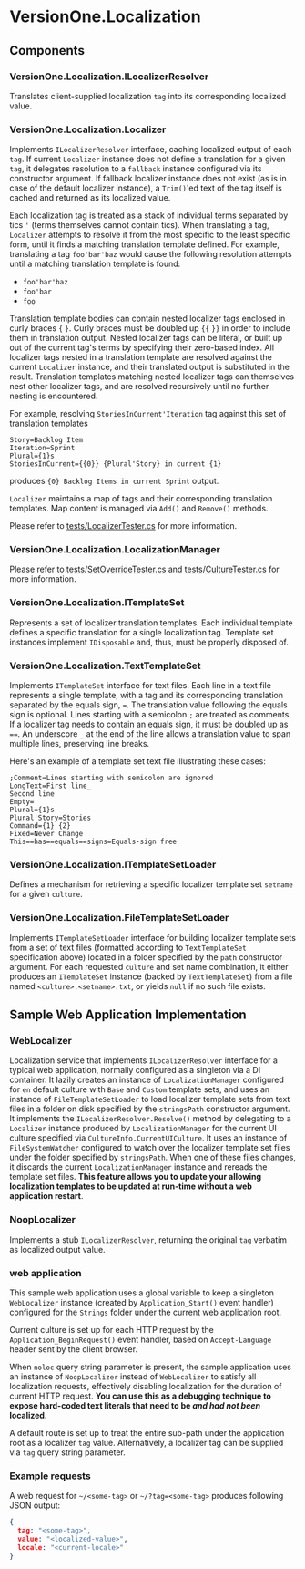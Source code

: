 VersionOne.Localization
=======================

Components
----------

### VersionOne.Localization.ILocalizerResolver

Translates client-supplied localization `tag` into its corresponding localized value.

### VersionOne.Localization.Localizer

Implements `ILocalizerResolver` interface, caching localized output of each `tag`. If current `Localizer` instance does not define a translation for a given `tag`, it delegates resolution to a `fallback` instance configured via its constructor argument. If fallback localizer instance does not exist (as is in case of the default localizer instance), a `Trim()`'ed text of the tag itself is cached and returned as its localized value.

Each localization tag is treated as a stack of individual terms separated by tics `'` (terms themselves cannot contain tics). When translating a tag, `Localizer` attempts to resolve it from the most specific to the least specific form, until it finds a matching translation template defined. For example, translating a tag `foo'bar'baz` would cause the following resolution attempts until a matching translation template is found:

* `foo'bar'baz`
* `foo'bar`
* `foo`

Translation template bodies can contain nested localizer tags enclosed in curly braces `{` `}`. Curly braces must be doubled up `{{` `}}` in order to include them in translation output. Nested localizer tags can be literal, or built up out of the current tag's terms by specifying their zero-based index. All localizer tags nested in a translation template are resolved against the current `Localizer` instance, and their translated output is substituted in the result. Translation templates matching nested localizer tags can themselves nest other localizer tags, and are resolved recursively until no further nesting is encountered.

For example, resolving `StoriesInCurrent'Iteration` tag against this set of translation templates

```
Story=Backlog Item
Iteration=Sprint
Plural={1}s
StoriesInCurrent={{0}} {Plural'Story} in current {1}
```

produces `{0} Backlog Items in current Sprint` output.

`Localizer` maintains a map of tags and their corresponding translation templates. Map content is managed via `Add()` and `Remove()` methods.

Please refer to [tests/LocalizerTester.cs](https://github.com/versionone/VersionOne.Localization/blob/master/tests/LocalizerTester.cs) for more information.

### VersionOne.Localization.LocalizationManager

Please refer to [tests/SetOverrideTester.cs](https://github.com/versionone/VersionOne.Localization/blob/master/tests/SetOverrideTester.cs) and [tests/CultureTester.cs](https://github.com/versionone/VersionOne.Localization/blob/master/tests/CulturalTester.cs) for more information.

### VersionOne.Localization.ITemplateSet

Represents a set of localizer translation templates. Each individual template defines a specific translation for a single localization tag. Template set instances implement `IDisposable` and, thus, must be properly disposed of.

### VersionOne.Localization.TextTemplateSet

Implements `ITemplateSet` interface for text files. Each line in a text file represents a single template, with a tag and its corresponding translation separated by the equals sign, `=`. The translation value following the equals sign is optional. Lines starting with a semicolon `;` are treated as comments. If a localizer tag needs to contain an equals sign, it must be doubled up as `==`. An underscore `_` at the end of the line allows a translation value to span multiple lines, preserving line breaks.

Here's an example of a template set text file illustrating these cases:

```
;Comment=Lines starting with semicolon are ignored
LongText=First line_
Second line
Empty=
Plural={1}s
Plural'Story=Stories
Command={1} {2}
Fixed=Never Change
This==has==equals==signs=Equals-sign free
```

### VersionOne.Localization.ITemplateSetLoader

Defines a mechanism for retrieving a specific localizer template set `setname` for a given `culture`.

### VersionOne.Localization.FileTemplateSetLoader

Implements `ITemplateSetLoader` interface for building localizer template sets from a set of text files (formatted according to `TextTemplateSet` specification above) located in a folder specified by the `path` constructor argument. For each requested `culture` and set name combination, it either produces an `ITemplateSet` instance (backed by `TextTemplateSet`) from a file named `<culture>.<setname>.txt`, or yields `null` if no such file exists.

Sample Web Application Implementation
----------------------------------

### WebLocalizer

Localization service that implements `ILocalizerResolver` interface for a typical web application, normally configured as a singleton via a DI container. It lazily creates an instance of `LocalizationManager` configured for `en` default culture with `Base` and `Custom` template sets, and uses an instance of `FileTemplateSetLoader` to load localizer template sets from text files in a folder on disk specified by the `stringsPath` constructor argument. It implements the `ILocalizerResolver.Resolve()` method by delegating to a `Localizer` instance produced by `LocalizationManager` for the current UI culture specified via `CultureInfo.CurrentUICulture`. It uses an instance of `FileSystemWatcher` configured to watch over the localizer template set files under the folder specified by `stringsPath`. When one of these files changes, it discards the current `LocalizationManager` instance and rereads the template set files. **This feature allows you to update your allowing localization templates to be updated at run-time without a web application restart**.

### NoopLocalizer

Implements a stub `ILocalizerResolver`, returning the original `tag` verbatim as localized output value.

### web application

This sample web application uses a global variable to keep a singleton `WebLocalizer` instance (created by `Application_Start()` event handler) configured for the `Strings` folder under the current web application root.

Current culture is set up for each HTTP request by the `Application_BeginRequest()` event handler, based on `Accept-Language` header sent by the client browser.

When `noloc` query string parameter is present, the sample application uses an instance of `NoopLocalizer` instead of `WebLocalizer` to satisfy all localization requests, effectively disabling localization for the duration of current HTTP request. **You can use this as a debugging technique to expose hard-coded text literals that need to be _and had not been_ localized.**

A default route is set up to treat the entire sub-path under the application root as a localizer `tag` value. Alternatively, a localizer tag can be supplied via `tag` query string parameter.

### Example requests

A web request for `~/<some-tag>` or `~/?tag=<some-tag>` produces following JSON output:

```json
{
  tag: "<some-tag>",
  value: "<localized-value>",
  locale: "<current-locale>"
}
```
